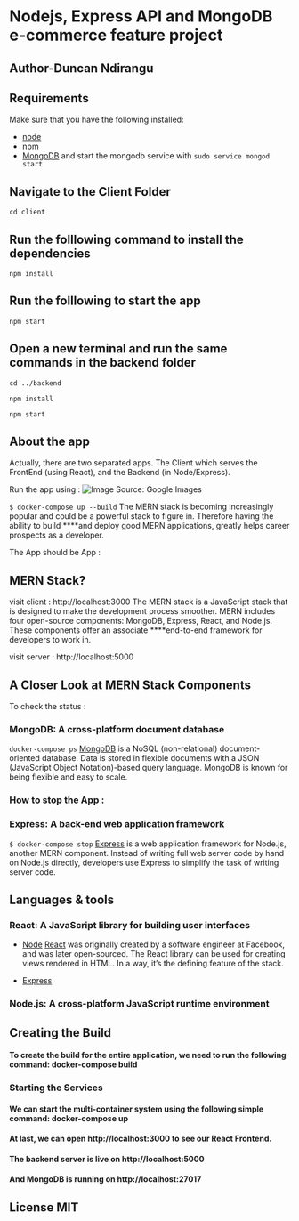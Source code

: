 # Nodejs, Express API and MongoDB e-commerce feature project

## Author-Duncan Ndirangu


## Requirements
Make sure that you have the following installed:
- [node](https://www.digitalocean.com/community/tutorials/how-to-install-node-js-on-ubuntu-18-04) 
- npm 
- [MongoDB](https://docs.mongodb.com/manual/tutorial/install-mongodb-on-ubuntu/) and start the mongodb service with `sudo service mongod start`

## Navigate to the Client Folder 
 `cd client`

## Run the folllowing command to install the dependencies 
 `npm install`

## Run the folllowing to start the app
 `npm start`

## Open a new terminal and run the same commands in the backend folder
 `cd ../backend`

 `npm install`

 `npm start`

## About the app
Actually, there are two separated apps. The Client which serves the FrontEnd (using React), and the Backend (in Node/Express).

Run the app using :
![Image Source: [Google Images](https://sujaykundu.com/building-mern-apps-using-docker)](https://cdn-images-1.medium.com/max/2000/1*JJFt8gRBPBCjSwNYqhP3UA.png)

`$ docker-compose up --build`
The MERN stack is becoming increasingly popular and could be a powerful stack to figure in. Therefore having the ability to build ****and deploy good MERN applications, greatly helps career prospects as a developer.

The App should be App :
##  MERN Stack?

visit client : http://localhost:3000
The MERN stack is a JavaScript stack that is designed to make the development process smoother. MERN includes four open-source components: MongoDB, Express, React, and Node.js. These components offer an associate ****end-to-end framework for developers to work in.

visit server : http://localhost:5000
## A Closer Look at MERN Stack Components

To check the status :
### MongoDB: A cross-platform document database

`docker-compose ps`
[MongoDB](https://www.mongodb.com/) is a NoSQL (non-relational) document-oriented database. Data is stored in flexible documents with a JSON (JavaScript Object Notation)-based query language. MongoDB is known for being flexible and easy to scale.

### How to stop the App :
### Express: A back-end web application framework

`$ docker-compose stop`
[Express](https://expressjs.com/) is a web application framework for Node.js, another MERN component. Instead of writing full web server code by hand on Node.js directly, developers use Express to simplify the task of writing server code.

## Languages & tools
### React: A JavaScript library for building user interfaces

- [Node](https://nodejs.org/en/)
[React](https://reactjs.org/) was originally created by a software engineer at Facebook, and was later open-sourced. The React library can be used for creating views rendered in HTML. In a way, it’s the defining feature of the stack.

- [Express](https://expressjs.com/)
### Node.js: A cross-platform JavaScript runtime environment

## Creating the Build
#### To create the build for the entire application, we need to run the following command: docker-compose build 

### Starting the Services
#### We can start the multi-container system using the following simple command: docker-compose up
#### At last, we can open http://localhost:3000 to see our React Frontend.
#### The backend server is live on http://localhost:5000
#### And MongoDB is running on http://localhost:27017


## License MIT

